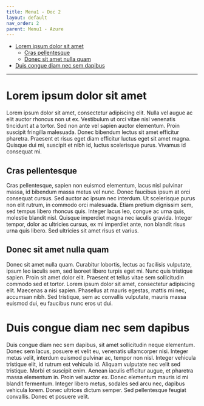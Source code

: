 ```yaml
---
title: Menu1 - Doc 2
layout: default
nav_order: 2
parent: Menu1 - Azure
---
```



- [Lorem ipsum dolor sit amet](#lorem-ipsum-dolor-sit-amet)
  - [Cras pellentesque](#cras-pellentesque)
  - [Donec sit amet nulla quam](#donec-sit-amet-nulla-quam)
- [Duis congue diam nec sem dapibus](#duis-congue-diam-nec-sem-dapibus)

---

# Lorem ipsum dolor sit amet
Lorem ipsum dolor sit amet, consectetur adipiscing elit. Nulla vel augue ac elit auctor rhoncus non ut ex. Vestibulum ut orci vitae nisl venenatis tincidunt at a tortor. Sed non ante vel sapien auctor elementum. Proin suscipit fringilla malesuada. Donec bibendum lectus sit amet efficitur pharetra. Praesent et risus eget diam efficitur luctus eget sit amet magna. Quisque dui mi, suscipit et nibh id, luctus scelerisque purus. Vivamus id consequat mi.

## Cras pellentesque
Cras pellentesque, sapien non euismod elementum, lacus nisl pulvinar massa, id bibendum massa metus vel nunc. Donec faucibus ipsum at orci consequat cursus. Sed auctor ac ipsum nec interdum. Ut scelerisque purus non elit rutrum, in commodo orci malesuada. Etiam pretium dignissim sem, sed tempus libero rhoncus quis. Integer lacus leo, congue ac urna quis, molestie blandit nisl. Quisque imperdiet magna nec iaculis gravida. Integer tempor, dolor ac ultricies cursus, ex mi imperdiet ante, non blandit risus urna quis libero. Sed ultricies sit amet risus et varius.

## Donec sit amet nulla quam
Donec sit amet nulla quam. Curabitur lobortis, lectus ac facilisis vulputate, ipsum leo iaculis sem, sed laoreet libero turpis eget mi. Nunc quis tristique sapien. Proin sit amet dolor elit. Praesent et tellus vitae sem sollicitudin commodo sed et tortor. Lorem ipsum dolor sit amet, consectetur adipiscing elit. Maecenas a nisi sapien. Phasellus at mauris egestas, mattis mi nec, accumsan nibh. Sed tristique, sem ac convallis vulputate, mauris massa euismod dui, eu faucibus nunc eros ut dui.

# Duis congue diam nec sem dapibus
Duis congue diam nec sem dapibus, sit amet sollicitudin neque elementum. Donec sem lacus, posuere et velit eu, venenatis ullamcorper nisi. Integer metus velit, interdum euismod pulvinar ac, tempor non nisl. Integer vehicula tristique elit, id rutrum est vehicula id. Aliquam vulputate nec velit sed tristique. Morbi et suscipit enim. Aenean iaculis efficitur augue, et pharetra massa elementum in. Proin vel auctor ex. Donec elementum mauris id mi blandit fermentum. Integer libero metus, sodales sed arcu nec, dapibus vehicula lorem. Donec ultrices dictum semper. Sed pellentesque feugiat convallis. Donec et posuere velit.

